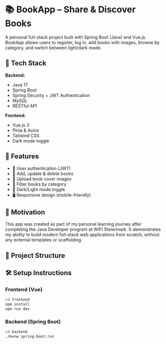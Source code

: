 # 📚 BookApp – Share & Discover Books

A personal full-stack project built with Spring Boot (Java) and Vue.js. BookApp allows users to register, log in, add books with images, browse by category, and switch between light/dark mode.

## 🚀 Tech Stack

**Backend:**
- Java 17
- Spring Boot
- Spring Security + JWT Authentication
- MySQL
- RESTful API

**Frontend:**
- Vue.js 3
- Pinia & Axios
- Tailwind CSS
- Dark mode toggle

## 🔑 Features

- 🔐 User authentication (JWT)
- 📖 Add, update & delete books
- 📂 Upload book cover images
- 📂 Filter books by category
- 🌙 Dark/Light mode toggle
- 🖥️ Responsive design (mobile-friendly)

## 🎯 Motivation

This app was created as part of my personal learning journey after completing the Java Developer program at WIFI Steiermark. It demonstrates my ability to build modern full-stack web applications from scratch, without any external templates or scaffolding.

## 📁 Project Structure

## 🛠️ Setup Instructions

### Frontend (Vue)
```bash
cd frontend
npm install
npm run dev
```

### Backend (Spring Boot)
```bash
cd backend
./mvnw spring-boot:run


